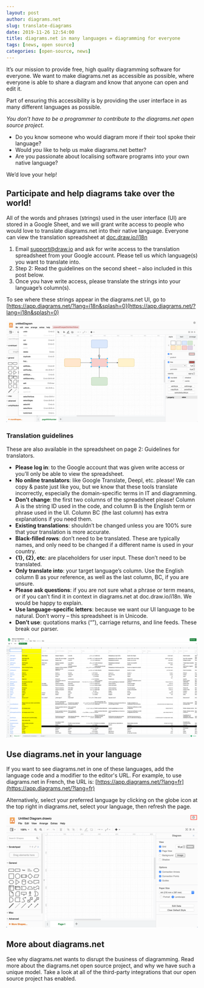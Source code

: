 ```yaml
---
layout: post
author: diagrams.net
slug: translate-diagrams
date: 2019-11-26 12:54:00
title: diagrams.net in many languages = diagramming for everyone
tags: [news, open source]
categories: [open-source, news]
---
```

It’s our mission to provide free, high quality diagramming software for everyone. We want to make diagrams.net as accessible as possible, where everyone is able to share a diagram and know that anyone can open and edit it.

Part of ensuring this accessibility is by providing the user interface in as many different languages as possible.

_You don’t have to be a programmer to contribute to the diagrams.net open source project._

* Do you know someone who would diagram more if their tool spoke their language?
* Would _you_ like to help us make diagrams.net better?
* Are you passionate about localising software programs into your own native language?

We’d love your help!

## Participate and help diagrams take over the world!

All of the words and phrases (strings) used in the user interface (UI) are stored in a Google Sheet, and we will grant write access to people who would love to translate diagrams.net into their native language. Everyone can view the translation spreadsheet at [doc.draw.io/i18n](http://doc.draw.io/i18n)

   1. Email support@draw.io and ask for write access to the translation spreadsheet from your Google account. Please tell us which language(s) you want to translate into.
   2. Step 2: Read the guidelines on the second sheet – also included in this post below.
   3. Once you have write access, please translate the strings into your language’s column(s).

To see where these strings appear in the diagrams.net UI, go to [https://app.diagrams.net/?lang=i18n&splash=0](https://app.diagrams.net/?lang=i18n&splash=0)

<img src="/assets/img/blog/ui-string-reference.png" width="600" alt="See where the strings appear in context in the diagrams.net interface to help you translate">

### Translation guidelines

These are also available in the spreadsheet on page 2: Guidelines for translators.

* **Please log in**: to the Google account that was given write access or you’ll only be able to view the spreadsheet.
* **No online translators**: like Google Translate, Deepl, etc. please! We can copy & paste just like you, but we know that these tools translate incorrectly, especially the domain-specific terms in IT and diagramming.
* **Don’t change**: the first two columns of the spreadsheet please! Column A is the string ID used in the code, and column B is the English term or phrase used in the UI. Column BC (the last column) has extra explanations if you need them.
* **Existing translations**: shouldn’t be changed unless you are 100% sure that your translation is more accurate.
* **Black-filled rows**: don’t need to be translated. These are typically names, and only need to be changed if a different name is used in your country.
* **{1}, {2}, etc**: are placeholders for user input. These don’t need to be translated.
* **Only translate into**: your target language’s column. Use the English column B as your reference, as well as the last column, BC, if you are unsure.
* **Please ask questions**: if you are not sure what a phrase or term means, or if you can’t find it in context in diagrams.net at doc.draw.io/i18n. We would be happy to explain.
* **Use language-specific letters**: because we want our UI language to be natural. Don’t worry – this spreadsheet is in Unicode.
* **Don’t use**: quotations marks (“”), carriage returns, and line feeds. These break our parser.

<a href="http://doc.draw.io/i18n"><img src="/assets/img/blog/translations-google-sheet.png" width="600" alt="The diagrams.net UI languages in a Google sheet – let’s collect them all"></a>

## Use diagrams.net in your language

If you want to see diagrams.net in one of these languages, add the language code and a modifier to the editor's URL. For example, to use diagrams.net in French, the URL is: [https://app.diagrams.net/?lang=fr](https://app.diagrams.net/?lang=fr)

Alternatively, select your preferred language by clicking on the globe icon at the top right in diagrams.net, select your language, then refresh the page.

<img src="/assets/img/blog/switch-language.png" width="600" alt="Click the globe icon in the top right corner to change languages">

## More about diagrams.net

See why diagrams.net wants to disrupt the business of diagramming.
Read more about the diagrams.net open source project, and why we have such a unique model.
Take a look at all of the third-party integrations that our open source project has enabled.
